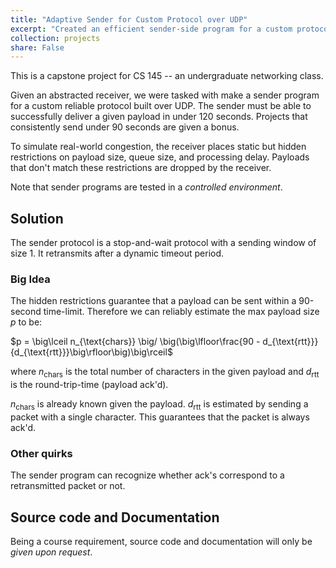 ```yaml
---
title: "Adaptive Sender for Custom Protocol over UDP"
excerpt: "Created an efficient sender-side program for a custom protocol built over UDP. Simulated restrictions include: payload size, queue size, and processing delay.<br/><br/>"
collection: projects
share: False
---
```


This is a capstone project for CS 145 -- an undergraduate networking class.

Given an abstracted receiver, we were tasked with make a sender program for a custom reliable protocol built over UDP. The sender must be able to successfully deliver a given payload in under 120 seconds. Projects that consistently send under 90 seconds are given a bonus.

To simulate real-world congestion, the receiver places static but hidden restrictions on payload size, queue size, and processing delay. Payloads that don't match these restrictions are dropped by the receiver.

Note that sender programs are tested in a *controlled environment*.

## Solution

The sender protocol is a stop-and-wait protocol with a sending window of size 1. It retransmits after a dynamic timeout period.

### Big Idea

The hidden restrictions guarantee that a payload can be sent within a 90-second time-limit. Therefore we can reliably estimate the max payload size $p$ to be:

$p = \big\lceil n_{\text{chars}} \big/ \big(\big\lfloor\frac{90 - d_{\text{rtt}}}{d_{\text{rtt}}}\big\rfloor\big)\big\rceil$

where $n_{\text{chars}}$ is the total number of characters in the given payload and $d_{\text{rtt}}$ is the round-trip-time (payload ack'd).

$n_{\text{chars}}$ is already known given the payload. $d_{\text{rtt}}$ is estimated by sending a packet with a single character. This guarantees that the packet is always ack'd.

### Other quirks

The sender program can recognize whether ack's correspond to a retransmitted packet or not.

## Source code and Documentation

Being a course requirement, source code and documentation will only be *given upon request*.
